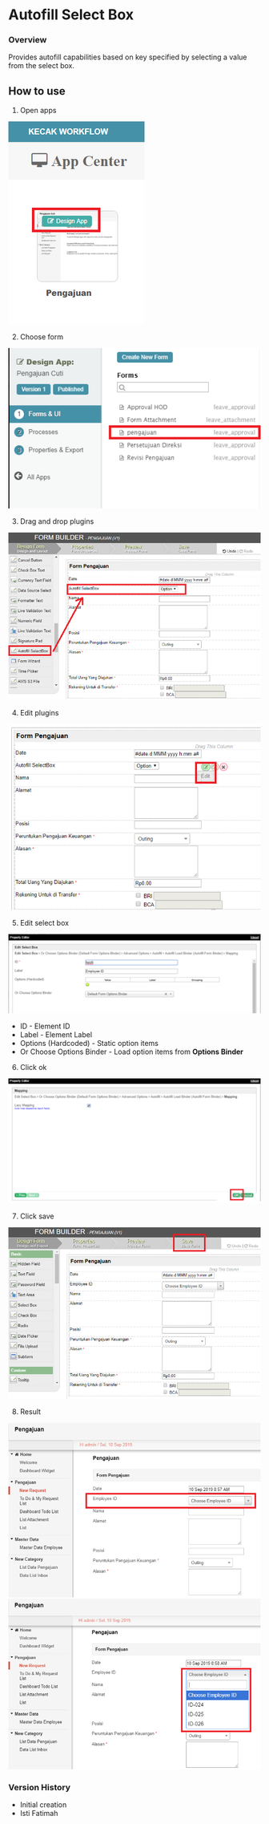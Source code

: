 # Autofill Select Box #

### Overview ###
Provides autofill capabilities based on key specified by selecting a value from the select box.

## How to use ##

1. Open apps

<img src="https://raw.githubusercontent.com/kinnara-digital-studio/kecak-workflow/master/docs/assets/autofill_openApps.png" alt="" />


2. Choose form

<img src="https://raw.githubusercontent.com/kinnara-digital-studio/kecak-workflow/master/docs/assets/autofill_chooseForm.png" alt="" />


3. Drag and drop plugins

<img src="https://raw.githubusercontent.com/kinnara-digital-studio/kecak-workflow/master/docs/assets/autofill_dragDrop.png" alt="" />


4. Edit plugins

<img src="https://raw.githubusercontent.com/kinnara-digital-studio/kecak-workflow/master/docs/assets/autofill_edit.png" alt="" />


5. Edit select box

<img src="https://raw.githubusercontent.com/kinnara-digital-studio/kecak-workflow/master/docs/assets/autofill_editSelectbox.png" alt="" />

* ID - Element ID
* Label - Element Label
* Options (Hardcoded) - Static option items
* Or Choose Options Binder - Load option items from **Options Binder**

6. Click ok

<img src="https://raw.githubusercontent.com/kinnara-digital-studio/kecak-workflow/master/docs/assets/autofill_ok.png" alt="" />


7. Click save

<img src="https://raw.githubusercontent.com/kinnara-digital-studio/kecak-workflow/master/docs/assets/autofill_save.png" alt="" />


8. Result

<img src="https://raw.githubusercontent.com/kinnara-digital-studio/kecak-workflow/master/docs/assets/autofill_result.png" alt="" />

<img src="https://raw.githubusercontent.com/kinnara-digital-studio/kecak-workflow/master/docs/assets/autofill_result2.png" alt="" />


### Version History ###

   * Initial creation
   * Isti Fatimah



